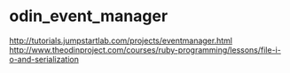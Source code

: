 # odin_event_manager

http://tutorials.jumpstartlab.com/projects/eventmanager.html
http://www.theodinproject.com/courses/ruby-programming/lessons/file-i-o-and-serialization